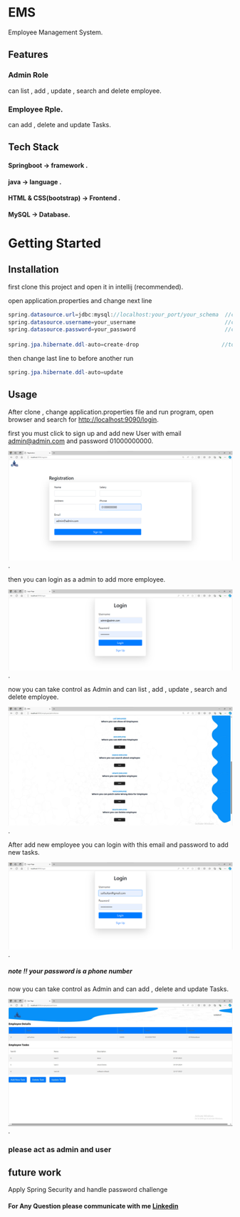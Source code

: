 # EMS

Employee Management System.

## Features
### Admin Role 
 can list , add , update , search and delete employee.
 
### Employee Rple.
 can add , delete and update Tasks.

## Tech Stack
#### Springboot -> framework .

#### java -> language .

#### HTML & CSS(bootstrap) -> Frontend .

#### MySQL -> Database.

# Getting Started 



## Installation

first clone this project and open it in intellij (recommended).

open application.properties and change next line 
```java
spring.datasource.url=jdbc:mysql://localhost:your_port/your_schema  //change to your url
spring.datasource.username=your_username                            //change to your username 
spring.datasource.password=your_password                            //change to your password

spring.jpa.hibernate.ddl-auto=create-drop                          //to create table 
```
then change last line to before another run 
```java
spring.jpa.hibernate.ddl-auto=update
```
## Usage

After clone , change application.properties file and run program, open browser and search for [http://localhost:9090/login](http://localhost:9090/login).

first you must click to sign up and add new User with email admin@admin.com and password 01000000000.

![Alt text](image/Registration.png).

then you can login as a admin to add more employee.

![Alt text](image/AdminLogin.png).

now you can take control as Admin and can list , add , update , search and delete employee.

![Alt text](image/AdminPage2.png).

After add new employee you can login with this email and password to add new tasks.

![Alt text](image/UserLogin.png).

##### note !! your password is a phone number 
now you can take control as Admin and can add , delete and update Tasks.

![Alt text](image/UserPage.png).

### please act as admin and user 
## future work 
Apply Spring Security and handle password challenge


#### For Any Question please communicate with me [Linkedin](https://www.linkedin.com/in/seif-eldin-sultan-90b740233/)
